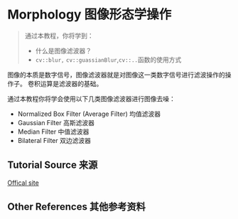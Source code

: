 # Morphology 图像形态学操作

> 通过本教程，你将学到：
> + 什么是图像滤波器？
> + `cv::blur,` `cv::guassianBlur`,`cv::..`函数的使用方式

图像的本质是数字信号，图像滤波器就是对图像这一类数字信号进行滤波操作的操作子。 
卷积运算是滤波器的基础。
 
通过本教程你将学会使用以下几类图像滤波器进行图像去噪：
+ Normalized Box Filter (Average Filter) 均值滤波器
+ Gaussian Filter 高斯滤波器
+ Median Filter 中值滤波器
+ Bilateral Filter 双边滤波器

## Tutorial Source 来源
[Offical site](http://www.opencv.org.cn/opencvdoc/2.3.2/html/doc/tutorials/imgproc/gausian_median_blur_bilateral_filter/gausian_median_blur_bilateral_filter.html#smoothing)

## Other References 其他参考资料